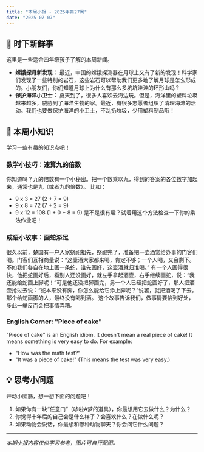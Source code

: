 ```yaml
---
title: "本周小报 - 2025年第27周"
date: "2025-07-07"
---
```


## 📰 时下新鲜事

这里是一些适合四年级孩子了解的本周新闻。

- **嫦娥探月新发现：** 最近，中国的嫦娥探测器在月球上又有了新的发现！科学家们发现了一些特别的岩石，这些岩石可以帮助我们更多地了解月球是怎么形成的。小朋友们，你们知道月球上为什么有那么多坑坑洼洼的环形山吗？
- **保护海洋小卫士：** 夏天到了，很多人喜欢去海边玩。但是，海洋里的塑料垃圾越来越多，威胁到了海洋生物的家。最近，有很多志愿者组织了清理海滩的活动。我们也要做保护海洋的小卫士，不乱扔垃圾，少用塑料制品哦！

## 🧠 本周小知识

学习一些有趣的知识点吧！

### 数学小技巧：速算九的倍数
你知道吗？九的倍数有一个小秘密。把一个数乘以九，得到的答案的各位数字加起来，通常也是九（或者九的倍数）。
比如：
- 9 x 3 = 27  (2 + 7 = 9)
- 9 x 8 = 72  (7 + 2 = 9)
- 9 x 12 = 108 (1 + 0 + 8 = 9)
是不是很有趣？试着用这个方法检查一下你的乘法作业吧！

### 成语小故事：画蛇添足
很久以前，楚国有一户人家祭祀祖先，祭祀完了，准备把一壶酒赏给办事的门客们喝。门客们互相商量说：“这壶酒大家都来喝，肯定不够；一个人喝，又会剩下。不如我们各自在地上画一条蛇，谁先画好，这壶酒就归谁喝。”
有一个人画得很快，他把蛇画好后，看别人还没画好，就左手拿起酒壶，右手继续画蛇，说：“我还能给蛇画上脚呢！”可是他还没把脚画完，另一个人已经把蛇画好了，那人把酒壶抢过去说：“蛇本来没有脚，你怎么能给它添上脚呢？”说罢，就把酒喝了下去。那个给蛇画脚的人，最终没有喝到酒。
这个故事告诉我们，做事情要恰到好处，多此一举反而会把事情弄糟。

### English Corner: "Piece of cake"
"Piece of cake" is an English idiom. It doesn't mean a real piece of cake! It means something is very easy to do.
For example:
- "How was the math test?"
- "It was a piece of cake!" (This means the test was very easy.)

## 💡 思考小问题

开动小脑筋，想一想下面的问题吧！

1. 如果你有一块“任意门”（哆啦A梦的道具），你最想用它去做什么？为什么？
2. 你觉得十年后的自己会是什么样子？会喜欢什么？在做什么呢？
3. 如果动物会说话，你最想和哪种动物聊天？你会问它什么问题？

---

*本期小报内容仅供学习参考，图片可自行配图。*
